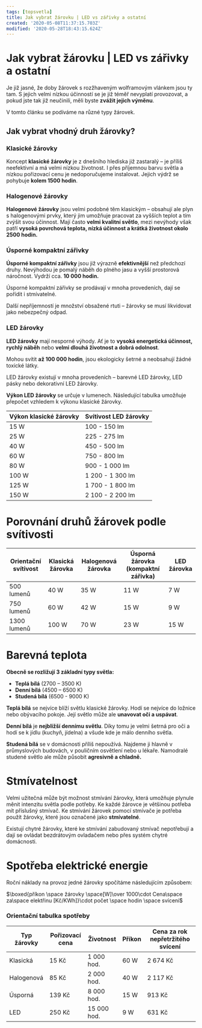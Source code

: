 ```yaml
---
tags: [topsvetla]
title: Jak vybrat žárovku | LED vs zářivky a ostatní
created: '2020-05-08T11:37:15.703Z'
modified: '2020-05-28T18:43:15.624Z'
---
```


# Jak vybrat žárovku | LED vs zářivky a ostatní
Je již jasné, že doby žárovek s rozžhaveným wolframovým vlánkem jsou ty tam. S jejich velmi nízkou účinností se je již téměř nevyplatí provozovat, a pokud jste tak již neučinili, měli byste __zvážit jejich výměnu__.

V tomto článku se podíváme na různé typy žárovek.

## Jak vybrat vhodný druh žárovky?
### Klasické žárovky
Koncept __klasické žárovky__ je z dnešního hlediska již zastaralý – je příliš neefektivní a má velmi nízkou životnost. 
I přes příjemnou barvu světla a nízkou pořizovací cenu je nedoporučujeme instalovat. 
Jejich výdrž se pohybuje __kolem 1500 hodin__.

### Halogenové žárovky
__Halogenové žárovky__ jsou velmi podobné těm klasickým – obsahují ale plyn s halogenovými prvky, který jim umožňuje pracovat za vyšších teplot a tím zvýšit svou účinnost. Mají často __velmi kvalitní světlo__, mezi nevýhody však patří __vysoká povrchová teplota, nízká účinnost a krátká životnost okolo 2500 hodin.__

### Úsporné kompaktní zářivky
__Úsporné kompaktní zářivky__ jsou již výrazně __efektivnější__ než předchozí druhy. Nevýhodou je pomalý náběh do plného jasu a vyšší prostorová náročnost. Vydrží cca. __10 000 hodin.__

Úsporné kompaktní zářivky se prodávají v mnoha provedeních, dají se pořídit i stmívatelné.

Další nepříjemností je množství obsažené rtuti – žárovky se musí likvidovat jako nebezpečný odpad.

### LED žárovky
__LED žárovky__ mají nesporné výhody. Ať je to __vysoká energetická účinnost, rychlý náběh__ nebo __velmi dlouhá životnost a dobrá odolnost__.

Mohou svítit __až 100 000 hodin__, jsou ekologicky šetrné a neobsahují žádné toxické látky.

LED žárovky existují v mnoha provedeních – barevné LED žárovky, LED pásky nebo dekorativní LED žárovky.

__Výkon LED žárovky__ se určuje v lumenech. Následující tabulka umožňuje přepočet vzhledem k výkonu klasické žárovky.

| Výkon klasické žárovky | Svítivost LED žárovky |
| --- | --- |
| 15 W | 100 - 150 lm |
| 25 W | 225 - 275 lm |
| 40 W | 450 - 500 lm |
| 60 W | 750 - 800 lm |
| 80 W | 900 - 1 000 lm |
| 100 W | 1 200 - 1 300 lm |
| 125 W | 1 700 - 1 800 lm |
| 150 W | 2 100 - 2 200 lm |

# Porovnání druhů žárovek podle svítivosti
| Orientační svítivost | Klasická žárovka | Halogenová žárovka | Úsporná žárovka (kompaktní zářivka) | LED žárovka |
| --- | --- | --- | --- | --- |
|500 lumenů | 40 W | 35 W | 11 W | 7 W |
 750 lumenů|60 W|42 W|15 W|9 W
 1300 lumenů|100 W|70 W|23 W|15 W

 # Barevná teplota
 __Obecně se rozližují 3 základní typy světla:__
 - __Teplá bílá__ (2700 – 3500 K)
 - __Denní bílá__ (4500 – 6500 K)
 - __Studená bílá__ (6500 - 9000 K)

__Teplá bílá__ se nejvíce blíží světlu klasické žárovky. Hodí se nejvíce do ložnice nebo obývacího pokoje. Její světlo může ale __unavovat oči a uspávat__.

__Denní bílá__ je __nejbližší dennímu světlu__. Díky tomu je velmi šetrná pro oči a hodí se k jídlu (kuchyň, jídelna) a všude kde je málo denního světla. 

__Studená bílá__ se v domácnosti příliš nepoužívá. Najdeme ji hlavně v průmyslových budovách, v pouličním osvětlení nebo u lékaře. Namodralé studené světlo ale může působit __agresivně a chladně.__

# Stmívatelnost
Velmi užitečná může být možnost stmívání žárovky, která umožňuje plynule měnit intenzitu světla podle potřeby. Ke každé žárovce je většinou potřeba mít příslušný stmívač. Ke stmívání žárovek pomocí stmívače je potřeba použít žárovky, které jsou označené jako __stmívatelné__.

Existují chytré žárovky, které ke stmívání zabudovaný stmívač nepotřebují a dají se ovládat bezdrátovým ovladačem nebo přes systém chytré domácnosti.

# Spotřeba elektrické energie

Roční náklady na provoz jedné žárovky spočítáme následujícím způsobem:
  


$\boxed{příkon \space žárovky \space[W]\over 1000\cdot Cena\space za\space elektřinu [Kč/KWh]}\cdot počet \space hodin \space svícení$

### Orientační tabulka spotřeby
|Typ žárovky|Pořizovací cena|Životnost|Příkon|Cena za rok nepřetržitého svícení|
|---|---|---|---|---|
Klasická|15 Kč|1 000 hod.|60 W|2 674 Kč
Halogenová|85 Kč|2 000 hod.|40 W|2 117 Kč
Úsporná|139 Kč|8 000 hod.|15 W|913 Kč
LED|250 Kč|15 000 hod.|9 W|631 Kč
